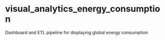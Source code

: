 # visual_analytics_energy_consumption
Dashboard and ETL pipeline for displaying global energy consumption 
